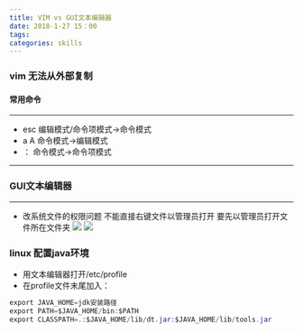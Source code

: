 ```yaml
---
title: VIM vs GUI文本编辑器
date: 2018-1-27 15：00
tags:
categories: skills
---
```






### vim 无法从外部复制
#### 常用命令
---
- esc  编辑模式/命令项模式->命令模式
- a A  命令模式->编辑模式
- ：   命令模式->命令项模式
---

### GUI文本编辑器
---
- 改系统文件的权限问题  不能直接右键文件以管理员打开 要先以管理员打开文件所在文件夹
![](http://oyj1fkfcr.bkt.clouddn.com/%E6%B7%B1%E5%BA%A6%E6%88%AA%E5%9B%BE_20180512210753.png)
![](http://oyj1fkfcr.bkt.clouddn.com/%E6%B7%B1%E5%BA%A6%E6%88%AA%E5%9B%BE_20180512210236.png)

### linux 配置java环境
- 用文本编辑器打开/etc/profile
- 在profile文件末尾加入：
```java
export JAVA_HOME=jdk安装路径
export PATH=$JAVA_HOME/bin:$PATH
export CLASSPATH=.:$JAVA_HOME/lib/dt.jar:$JAVA_HOME/lib/tools.jar
```
